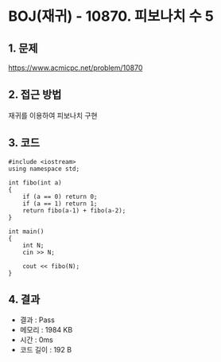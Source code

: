 # BOJ(재귀) - 10870. 피보나치 수 5

## 1. 문제  
https://www.acmicpc.net/problem/10870
## 2. 접근 방법  
재귀를 이용하여 피보나치 구현
## 3. 코드  
```
#include <iostream>
using namespace std;

int fibo(int a)
{
	if (a == 0) return 0;
	if (a == 1) return 1;
	return fibo(a-1) + fibo(a-2);
}

int main()
{
	int N;
	cin >> N;

	cout << fibo(N);
}
```
## 4. 결과
- 결과 : Pass
- 메모리 : 1984 KB
- 시간 : 0ms
- 코드 길이 : 192 B